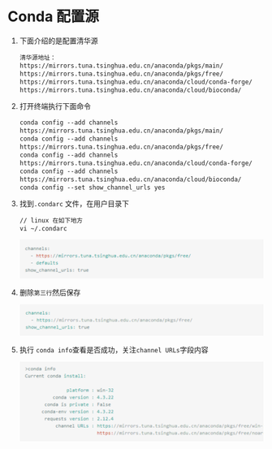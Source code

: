 # Conda 配置源

1. 下面介绍的是配置清华源

    ```shell
    清华源地址：
    https://mirrors.tuna.tsinghua.edu.cn/anaconda/pkgs/main/
    https://mirrors.tuna.tsinghua.edu.cn/anaconda/pkgs/free/
    https://mirrors.tuna.tsinghua.edu.cn/anaconda/cloud/conda-forge/
    https://mirrors.tuna.tsinghua.edu.cn/anaconda/cloud/bioconda/
    ```

2. 打开终端执行下面命令

    ```shell
    conda config --add channels https://mirrors.tuna.tsinghua.edu.cn/anaconda/pkgs/main/
    conda config --add channels https://mirrors.tuna.tsinghua.edu.cn/anaconda/pkgs/free/
    conda config --add channels https://mirrors.tuna.tsinghua.edu.cn/anaconda/cloud/conda-forge/
    conda config --add channels https://mirrors.tuna.tsinghua.edu.cn/anaconda/cloud/bioconda/
    conda config --set show_channel_urls yes
    ```

3. 找到`.condarc` 文件，在用户目录下

    ```shell
    // linux 在如下地方
    vi ~/.condarc
    ```
    
    ![](media/16019510378781/16019515291687.png)

4. 删除`第三行`然后保存

    ![](media/16019510378781/16019515786046.png)

5. 执行 `conda info`查看是否成功，关注`channel URLs`字段内容

    ![](media/16019510378781/16019516178262.png)
